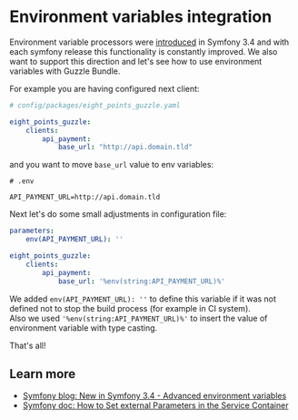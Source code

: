 # Environment variables integration

Environment variable processors were [introduced][1] in Symfony 3.4 and with each symfony release this functionality is constantly improved.
We also want to support this direction and let's see how to use environment variables with Guzzle Bundle.

For example you are having configured next client:

```yaml
# config/packages/eight_points_guzzle.yaml

eight_points_guzzle:
    clients:
        api_payment:
            base_url: "http://api.domain.tld"
```

and you want to move `base_url` value to env variables:

```dotenv
# .env

API_PAYMENT_URL=http://api.domain.tld
```

Next let's do some small adjustments in configuration file:

```yaml
parameters:
    env(API_PAYMENT_URL): ''

eight_points_guzzle:
    clients:
        api_payment:
            base_url: '%env(string:API_PAYMENT_URL)%'
```

We added `env(API_PAYMENT_URL): ''` to define this variable if it was not defined not to stop the build process (for example in CI system).  
Also we used `'%env(string:API_PAYMENT_URL)%'` to insert the value of environment variable with type casting.

That's all!

## Learn more
- [Symfony blog: New in Symfony 3.4 - Advanced environment variables][1]
- [Symfony doc: How to Set external Parameters in the Service Container][2]

[1]: https://symfony.com/blog/new-in-symfony-3-4-advanced-environment-variables
[2]: https://symfony.com/doc/current/configuration/external_parameters.html
